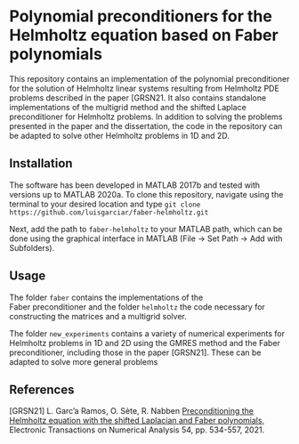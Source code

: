 # Polynomial preconditioners for the Helmholtz equation based on Faber polynomials

This repository contains an implementation of the polynomial preconditioner for the solution of Helmholtz linear systems resulting from Helmholtz PDE problems described in the paper [GRSN21.  It also contains standalone implementations of the multigrid method and the shifted Laplace preconditioner for Helmholtz problems. In addition to solving the problems presented in the paper and the dissertation, the code in the repository can be adapted to solve other Helmholtz problems in 1D and 2D.  


## Installation
The software has been developed in MATLAB 2017b and tested with versions up to MATLAB 2020a. To clone this repository, navigate using the terminal to your desired location and type
`git clone https://github.com/luisgarciar/faber-helmholtz.git`

Next, add the path to `faber-helmholtz` to your MATLAB path, which can be done using the graphical interface in MATLAB (File -> Set Path -> Add with Subfolders).

## Usage
The folder `faber` contains the implementations of the  
Faber preconditioner and the folder `helmholtz` the code necessary for constructing the matrices and a multigrid solver.

The folder `new_experiments` contains a variety of numerical experiments for Helmholtz problems in 1D and 2D using the GMRES method and the Faber preconditioner, including those in the paper [GRSN21]. These can be adapted to solve more general problems

## References

[GRSN21] L. Garc’a Ramos, O. Sète, R. Nabben [Preconditioning the Helmholtz equation with the shifted Laplacian and Faber polynomials,](https://etna.math.kent.edu/vol.54.2021/pp534-557.dir/pp534-557.pdf) Electronic Transactions on Numerical Analysis 54, pp. 534-557, 2021.
